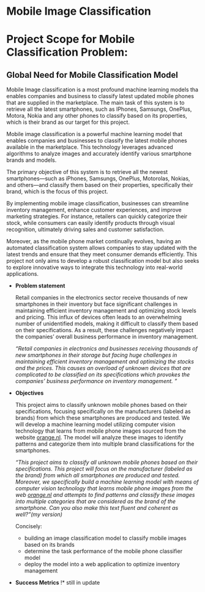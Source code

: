 # Mobile Image Classification

# Project Scope for Mobile Classification Problem:

## Global Need for Mobile Classification Model

Mobile Image classification is a most profound machine learning models tha enables companies and business to classify latest updated mobile phones that are supplied in the marketplace. The main task of this system is to retrieve all the latest smartphones, such as IPhones, Samsungs, OnePlus, Motora, Nokia and any other phones to classify based on its properties, which is their brand as our target for this project. 

Mobile image classification is a powerful machine learning model that enables companies and businesses to classify the latest mobile phones available in the marketplace. This technology leverages advanced algorithms to analyze images and accurately identify various smartphone brands and models.

The primary objective of this system is to retrieve all the newest smartphones—such as iPhones, Samsungs, OnePlus, Motorolas, Nokias, and others—and classify them based on their properties, specifically their brand, which is the focus of this project.

By implementing mobile image classification, businesses can streamline inventory management, enhance customer experiences, and improve marketing strategies. For instance, retailers can quickly categorize their stock, while consumers can easily identify products through visual recognition, ultimately driving sales and customer satisfaction.

Moreover, as the mobile phone market continually evolves, having an automated classification system allows companies to stay updated with the latest trends and ensure that they meet consumer demands efficiently. This project not only aims to develop a robust classification model but also seeks to explore innovative ways to integrate this technology into real-world applications.

- **Problem statement**
    
    Retail companies in the electronics sector receive thousands of new smartphones in their inventory but face significant challenges in maintaining efficient inventory management and optimizing stock levels and pricing. This influx of devices often leads to an overwhelming number of unidentified models, making it difficult to classify them based on their specifications. As a result, these challenges negatively impact the companies’ overall business performance in inventory management.
    
    *“Retail companies in electronics and businesses receiving thousands of new smartphones in their storage but facing huge challenges in maintaining efficient inventory management and optimizing the stocks and the prices. This causes an overload of unknown devices that are complicated to be classified on its specifications which provokes the companies’ business performance on inventory management. ”*
    
- **Objectives**
    
    This project aims to classify unknown mobile phones based on their specifications, focusing specifically on the manufacturers (labeled as brands) from which these smartphones are produced and tested. We will develop a machine learning model utilizing computer vision technology that learns from mobile phone images sourced from the website [orange.nl](http://orange.nl/). The model will analyze these images to identify patterns and categorize them into multiple brand classifications for the smartphones.
    
    *“This project aims to classify all unknown mobile phones based on their specifications. This project will focus on the manufacturer (labeled as the brand) from which all smartphones are produced and tested. Moreover, we specifically build a machine learning model with means of computer vision technology that learns mobile phone images from the web [orange.nl](http://orange.nl/) and attempts to find patterns and classify these images into multiple categories that are considered as the brand of the smartphone. Can you also make this text fluent and coherent as well?”(my version)*
    
    Concisely:
    
    - building an image classification model to classify mobile images based on its brands
    - determine the task performance of the mobile phone classifier model
    - deploy the model into a web application to optimize inventory management
- **Success Metrics**
    !* still in update
